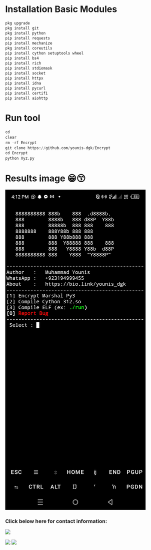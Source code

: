 # Installation Basic Modules
```pkg update
pkg upgrade
pkg install git
pkg install python
pip install requests
pip install mechanize
pkg install coreutils
pip install cython setuptools wheel
pip install bs4
pip install rich
pip install stdiomask
pip install socket
pip install httpx
pip install idna
pip install pycurl
pip install certifi
pip install aiohttp
```

# Run tool
```python
cd
clear
rm -rf Encrypt
git clone https://github.com/younis-dgk/Encrypt
cd Encrypt
python Xyz.py
```

# Results image  😁😙
<img src="https://github.com/younis-dgk/Encrypt/blob/main/Screenshot_20250219-161231.jpg" />

<h3 align="left">Click below here for contact information:</h3>

[![](https://img.shields.io/badge/Github-black?logo=Github&logoColor=black&labelColor=white)](https://github.com/younis-dgk)


[![](https://img.shields.io/badge/Facebook-blue?logo=Facebook&logoColor=blue&labelColor=white)](https://www.facebook.com/YounisDgk)
[![](https://img.shields.io/badge/Whatsapp-CHAT-red?logo=Whatsapp&logoColor=Brightgreen&labelColor=white)](https://wa.me/923194999455?text=Hello+MR+YounisðŸ”¥+)
